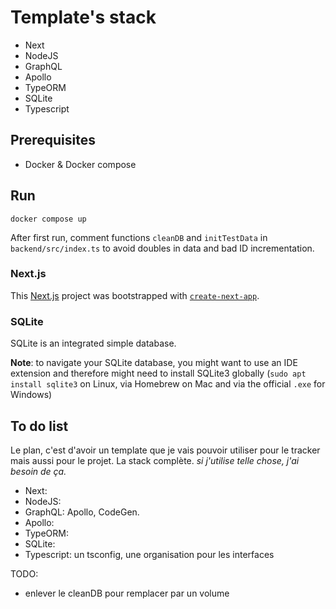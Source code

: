 # Template's stack

- Next
- NodeJS
- GraphQL
- Apollo
- TypeORM
- SQLite
- Typescript

## Prerequisites

- Docker & Docker compose

## Run

`docker compose up`

After first run, comment functions `cleanDB` and `initTestData` in `backend/src/index.ts` to avoid doubles in data and bad ID incrementation.

### Next.js

This [Next.js](https://nextjs.org/) project was bootstrapped with [`create-next-app`](https://github.com/vercel/next.js/tree/canary/packages/create-next-app).

### SQLite

SQLite is an integrated simple database.

**Note**: to navigate your SQLite database, you might want to use an IDE extension and therefore might need to install SQLite3 globally (`sudo apt install sqlite3` on Linux, via Homebrew on Mac and via the official `.exe` for Windows)


## To do list

Le plan, c'est d'avoir un template que je vais pouvoir utiliser pour le tracker mais aussi pour le projet.
La stack complète.
*si j'utilise telle chose, j'ai besoin de ça.*
- Next: 
- NodeJS: 
- GraphQL: Apollo, CodeGen.
- Apollo: 
- TypeORM: 
- SQLite: 
- Typescript: un tsconfig, une organisation pour les interfaces


TODO:
- enlever le cleanDB pour remplacer par un volume